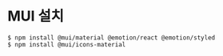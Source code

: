 # MUI 설치
`$ npm install @mui/material @emotion/react @emotion/styled`   
`$ npm install @mui/icons-material`   


 